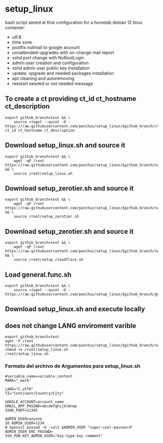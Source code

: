 # setup_linux
bash script aimed at first configuration for a homelab debian 12 linux container:
- utf.8
- time zone
- postfix nullmail to google account
- unnattended-upgrades with on-change mail report
- sshd port change with NoRootLogin
- admin user creation and configuration
- sshd admin user public key installation
- update, upgrade and needed packages installation
- apt cleaning and autoremoving
- reestart needed or not needed message


## To create a ct providing ct_id ct_hostname ct_description
```
export github_branch=test && \
    source <(wget --quiet -O - https://raw.githubusercontent.com/panchuz/setup_linux/$github_branch/ct_create.sh) ct_id ct_hostname ct_description
```

## Download setup_linux.sh and source it
```
export github_branch=test && \
    wget -qP /root https://raw.githubusercontent.com/panchuz/setup_linux/$github_branch/setup_linux.sh && \
    source /root/setup_linux.sh
```

## Download setup_zerotier.sh and source it
```
export github_branch=test && \
    wget -qP /root https://raw.githubusercontent.com/panchuz/setup_linux/$github_branch/setup_zerotier.sh && \
	source /root/setup_zerotier.sh
```

## Download setup_zerotier.sh and source it
```
export github_branch=test && \
    wget -qP /root https://raw.githubusercontent.com/panchuz/setup_linux/$github_branch/setup_cloudflare.sh && \
	source /root/setup_cloudflare.sh
```

## Load general.func.sh
```
export github_branch=test && \
    source <(wget --quiet -O - https://raw.githubusercontent.com/panchuz/setup_linux/$github_branch/general.func.sh)
```

## Download setup_linux.sh and execute locally
## does not change LANG enviroment varible
```
export github_branch=test
wget -P /root https://raw.githubusercontent.com/panchuz/setup_linux/$github_branch/setup_linux.sh 
chmod +x /root/setup_linux.sh
/root/setup_linux.sh
```

### Formato del archivo de Argumentos para setup_linux.sh
```
#variable_name=variable_content
MARK="_mark"

LANG="C.utf8"
TZ="Continent/Country/City"

GOOGLE_ACCOUNT=account_name
GMAIL_APP_PASSWD=abcdefghijklmnop
SSHD_PORT=12345

ADMIN_USER=anyone
ID_ADMIN_USER=1234
# openssl passwd -6 -salt $ADMIN_USER "super-cool-password"
ADMIN_USER_ENC_PASSWD=
SSH_PUB_KEY_ADMIN_USER="key-type key comment"
```
